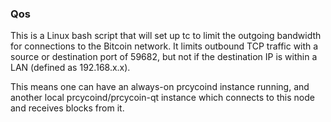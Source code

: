 ### Qos ###

This is a Linux bash script that will set up tc to limit the outgoing bandwidth for connections to the Bitcoin network. It limits outbound TCP traffic with a source or destination port of 59682, but not if the destination IP is within a LAN (defined as 192.168.x.x).

This means one can have an always-on prcycoind instance running, and another local prcycoind/prcycoin-qt instance which connects to this node and receives blocks from it.

